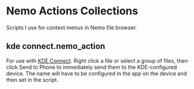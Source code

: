 # Nemo Actions Collections
Scripts I use for context menus in Nemo file browser.

## kde connect.nemo_action
For use with [KDE Connect](https://kde.org/distributions/). Right click a file or select a group of files, then click Send to Phone to immediately send them to the KDE-configured device. The name will have to be configured in the app on the device and then set in the script.
